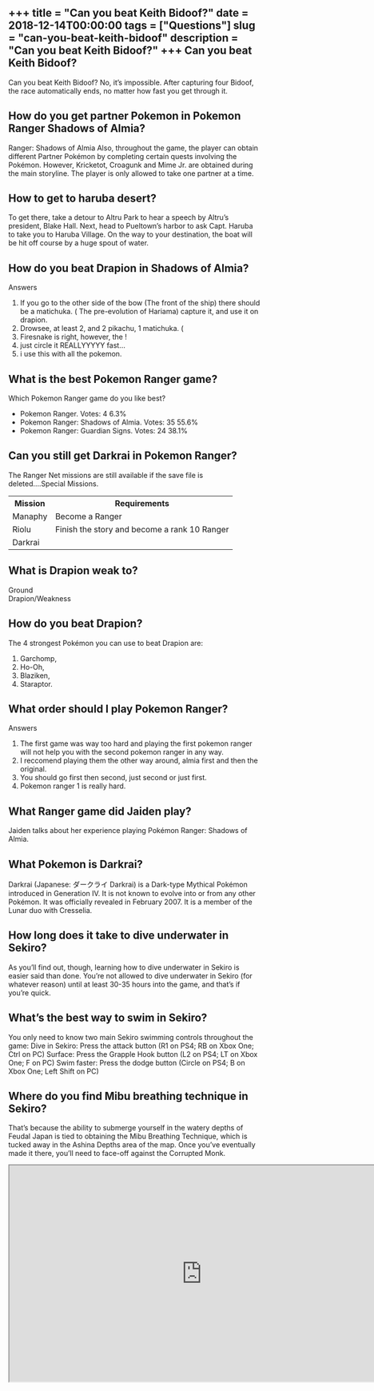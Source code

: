 +++
title = "Can you beat Keith Bidoof?"
date = 2018-12-14T00:00:00
tags = ["Questions"]
slug = "can-you-beat-keith-bidoof"
description = "Can you beat Keith Bidoof?"
+++
Can you beat Keith Bidoof?
--------------------------

Can you beat Keith Bidoof? No, it’s impossible. After capturing four Bidoof, the race automatically ends, no matter how fast you get through it.

How do you get partner Pokemon in Pokemon Ranger Shadows of Almia?
------------------------------------------------------------------

Ranger: Shadows of Almia Also, throughout the game, the player can obtain different Partner Pokémon by completing certain quests involving the Pokémon. However, Kricketot, Croagunk and Mime Jr. are obtained during the main storyline. The player is only allowed to take one partner at a time.

How to get to haruba desert?
----------------------------

To get there, take a detour to Altru Park to hear a speech by Altru’s president, Blake Hall. Next, head to Pueltown’s harbor to ask Capt. Haruba to take you to Haruba Village. On the way to your destination, the boat will be hit off course by a huge spout of water.

How do you beat Drapion in Shadows of Almia?
--------------------------------------------

Answers

1. If you go to the other side of the bow (The front of the ship) there should be a matichuka. ( The pre-evolution of Hariama) capture it, and use it on drapion.
2. Drowsee, at least 2, and 2 pikachu, 1 matichuka. (
3. Firesnake is right, however, the !
4. just circle it REALLYYYYY fast…
5. i use this with all the pokemon.

What is the best Pokemon Ranger game?
-------------------------------------

Which Pokemon Ranger game do you like best?

- Pokemon Ranger. Votes: 4 6.3%
- Pokemon Ranger: Shadows of Almia. Votes: 35 55.6%
- Pokemon Ranger: Guardian Signs. Votes: 24 38.1%

Can you still get Darkrai in Pokemon Ranger?
--------------------------------------------

The Ranger Net missions are still available if the save file is deleted….Special Missions.

<table><tr><th>Mission</th><th>Requirements</th></tr><tr><td>Manaphy</td><td>Become a Ranger</td></tr><tr><td>Riolu</td><td>Finish the story and become a rank 10 Ranger</td></tr><tr><td>Darkrai</td></tr></table>

What is Drapion weak to?
------------------------

Ground  
Drapion/Weakness

How do you beat Drapion?
------------------------

The 4 strongest Pokémon you can use to beat Drapion are:

1. Garchomp,
2. Ho-Oh,
3. Blaziken,
4. Staraptor.

What order should I play Pokemon Ranger?
----------------------------------------

Answers

1. The first game was way too hard and playing the first pokemon ranger will not help you with the second pokemon ranger in any way.
2. I reccomend playing them the other way around, almia first and then the original.
3. You should go first then second, just second or just first.
4. Pokemon ranger 1 is really hard.

What Ranger game did Jaiden play?
---------------------------------

Jaiden talks about her experience playing Pokémon Ranger: Shadows of Almia.

What Pokemon is Darkrai?
------------------------

Darkrai (Japanese: ダークライ Darkrai) is a Dark-type Mythical Pokémon introduced in Generation IV. It is not known to evolve into or from any other Pokémon. It was officially revealed in February 2007. It is a member of the Lunar duo with Cresselia.

How long does it take to dive underwater in Sekiro?
---------------------------------------------------

As you’ll find out, though, learning how to dive underwater in Sekiro is easier said than done. You’re not allowed to dive underwater in Sekiro (for whatever reason) until at least 30-35 hours into the game, and that’s if you’re quick.

What’s the best way to swim in Sekiro?
--------------------------------------

You only need to know two main Sekiro swimming controls throughout the game: Dive in Sekiro: Press the attack button (R1 on PS4; RB on Xbox One; Ctrl on PC) Surface: Press the Grapple Hook button (L2 on PS4; LT on Xbox One; F on PC) Swim faster: Press the dodge button (Circle on PS4; B on Xbox One; Left Shift on PC)

Where do you find Mibu breathing technique in Sekiro?
-----------------------------------------------------

That’s because the ability to submerge yourself in the watery depths of Feudal Japan is tied to obtaining the Mibu Breathing Technique, which is tucked away in the Ashina Depths area of the map. Once you’ve eventually made it there, you’ll need to face-off against the Corrupted Monk.

<iframe allow="accelerometer; autoplay; clipboard-write; encrypted-media; gyroscope; picture-in-picture" allowfullscreen="" class="__youtube_prefs__  epyt-is-override  no-lazyload" data-no-lazy="1" data-origheight="433" data-origwidth="770" data-skipgform_ajax_framebjll="" height="433" id="_ytid_17026" loading="lazy" src="https://www.youtube.com/embed/_O58QNGYY1c?enablejsapi=1&autoplay=0&cc_load_policy=0&cc_lang_pref=&iv_load_policy=1&loop=0&modestbranding=0&rel=1&fs=1&playsinline=0&autohide=2&theme=dark&color=red&controls=1&" title="YouTube player" width="770"></iframe>